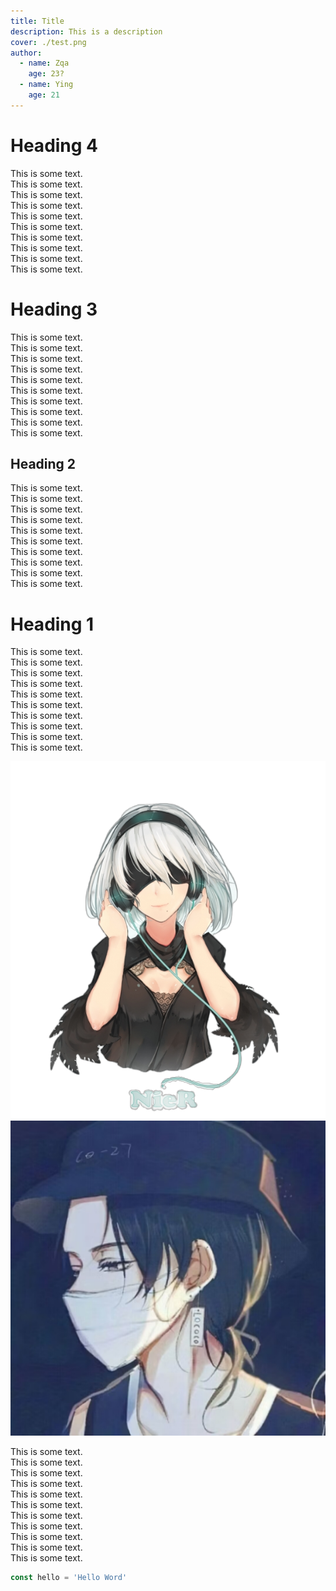 ```yaml
---
title: Title
description: This is a description
cover: ./test.png
author: 
  - name: Zqa
    age: 23?
  - name: Ying
    age: 21
---
```


# Heading 4

This is some text.  
This is some text.  
This is some text.  
This is some text.  
This is some text.  
This is some text.  
This is some text.  
This is some text.  
This is some text.  
This is some text.  

# Heading 3

This is some text.  
This is some text.  
This is some text.  
This is some text.  
This is some text.  
This is some text.  
This is some text.  
This is some text.  
This is some text.  
This is some text.  


## Heading 2

This is some text.  
This is some text.  
This is some text.  
This is some text.  
This is some text.  
This is some text.  
This is some text.  
This is some text.  
This is some text.  
This is some text.  

# Heading 1

This is some text.  
This is some text.  
This is some text.  
This is some text.  
This is some text.  
This is some text.  
This is some text.  
This is some text.  
This is some text.  
This is some text.  

![image](./test.png)
![image](./test1.jpg)

This is some text.  
This is some text.  
This is some text.  
This is some text.  
This is some text.  
This is some text.  
This is some text.  
This is some text.  
This is some text.  
This is some text.  
This is some text.  

~~~js
const hello = 'Hello Word'
~~~